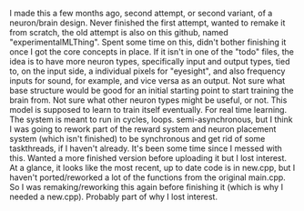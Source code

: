 I made this a few months ago, second attempt, or second variant, of a neuron/brain design. 
Never finished the first attempt, wanted to remake it from scratch, the old attempt is also on this github, named "experimentalMLThing".
Spent some time on this, didn't bother finishing it once I got the core concepts in place.
If it isn't in one of the "todo" files, the idea is to have more neuron types, specifically input and output types, 
tied to, on the input side, a individual pixels for "eyesight", and also frequency inputs for sound, for example, and vice versa as an output.
Not sure what base structure would be good for an initial starting point to start training the brain from.
Not sure what other neuron types might be useful, or not.
This model is supposed to learn to train itself eventually. For real time learning.
The system is meant to run in cycles, loops.
semi-asynchronous, but I think I was going to rework part of the reward system and neuron placement system 
(which isn't finished) to be synchronous and get rid of some taskthreads,
if I haven't already. It's been some time since I messed with this. Wanted a more finished version before uploading it but I lost interest.
At a glance, it looks like the most recent, up to date code is in new.cpp, but I haven't ported/reworked a 
lot of the functions from the original main.cpp.
So I was remaking/reworking this again before finishing it (which is why I needed a new.cpp).
Probably part of why I lost interest.
